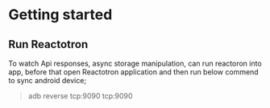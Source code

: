 
# Getting started

## Run Reactotron

To watch Api responses, async storage manipulation, can run reactoron into app, before that open Reactotron application and then run below commend to sync android device;
> adb reverse tcp:9090 tcp:9090
